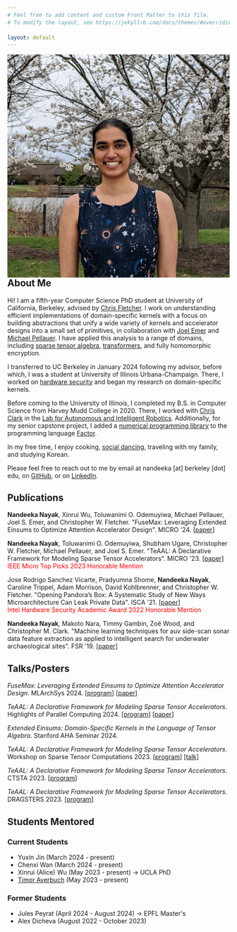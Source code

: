 ```yaml
---
# Feel free to add content and custom Front Matter to this file.
# To modify the layout, see https://jekyllrb.com/docs/themes/#overriding-theme-defaults

layout: default
---
```


<img class="profile-pic" align="right" src="./assets/profile.jpg">

## About Me

Hi! I am a fifth-year Computer Science PhD student at University of
California, Berkeley, advised by [Chris
Fletcher](http://cwfletcher.github.io/). I work on understanding efficient
implementations of domain-specific kernels with a focus on building
abstractions that unify a wide variety of kernels and accelerator designs into
a small set of primitives, in collaboration with [Joel
Emer](http://people.csail.mit.edu/emer/) and [Michael
Pellauer](https://dblp.org/pid/22/3969.html). I have applied this analysis to a
range of domains, including [sparse tensor
algebra](https://arxiv.org/abs/2304.07931),
[transformers](https://arxiv.org/abs/2406.10491), and fully homomorphic
encryption.

I transferred to UC Berkeley in January 2024 following my advisor, before
which, I was a student at University of Illinois Urbana-Champaign.  There, I
worked on [hardware
security](https://dl.acm.org/doi/abs/10.1109/ISCA52012.2021.00035) and began my
research on domain-specific kernels.

Before coming to the University of Illinois, I completed my B.S. in Computer
Science from Harvey Mudd College in 2020. There, I worked with [Chris
Clark](https://www.lair.hmc.edu/chris-clark) in the [Lab for Autonomous and
Intelligent Robotics](https://www.lair.hmc.edu/). Additionally, for my senior
capstone project, I added a [numerical programming
library](https://factor.netlify.app/book/about/tensors/README.md) to the
programming language [Factor](https://factorcode.org/).

In my free time, I enjoy cooking, [social
dancing](https://www.wcia.com/ciliving-tv/get-dancing-with-illini-swing-society/),
traveling with my family, and studying Korean.

Please feel free to reach out to me by email at nandeeka [at] berkeley [dot]
edu, on [GitHub](https://github.com/nandeeka), or on
[LinkedIn](https://www.linkedin.com/in/nandeeka-nayak/).

## Publications

**Nandeeka Nayak**, Xinrui Wu, Toluwanimi O. Odemuyiwa, Michael Pellauer, Joel
S. Emer, and Christopher W. Fletcher. "FuseMax: Leveraging Extended Einsums to
Optimize Attention Accelerator Design".  MICRO '24.
[[paper](https://arxiv.org/abs/2406.10491)]

**Nandeeka Nayak**, Toluwanimi O. Odemuyiwa, Shubham Ugare, Christopher W.
Fletcher, Michael Pellauer, and Joel S. Emer. "TeAAL: A Declarative Framework
for Modeling Sparse Tensor Accelerators". MICRO '23.
[[paper](https://arxiv.org/abs/2304.07931)]
<br />
<span style="color:red">IEEE Micro Top Picks 2023 Honorable Mention</span>

Jose Rodrigo Sanchez Vicarte, Pradyumna Shome, **Nandeeka Nayak**, Caroline
Trippel, Adam Morrison, David Kohlbrenner, and Christopher W. Fletcher.
"Opening Pandora’s Box: A Systematic Study of New Ways Microarchitecture Can
Leak Private Data". ISCA '21.
[[paper](https://dl.acm.org/doi/abs/10.1109/ISCA52012.2021.00035)]
<br />
<span style="color:red">Intel Hardware Security Academic Award 2022
Honorable Mention</span>

**Nandeeka Nayak**, Makoto Nara, Timmy Gambin, Zoë Wood, and Christopher M.
Clark.  "Machine learning techniques for auv side-scan sonar data feature
extraction as applied to intelligent search for underwater archaeological
sites". FSR '19.
[[paper](https://link.springer.com/chapter/10.1007/978-981-15-9460-1_16)]

## Talks/Posters

*FuseMax: Leveraging Extended Einsums to Optimize Attention Accelerator
Design*. MLArchSys 2024.
[[program](https://sites.google.com/view/mlarchsys/isca-2024/schedule)]
[[paper](https://openreview.net/pdf?id=HKwsTuKEpo)]

*TeAAL: A Declarative Framework for Modeling Sparse Tensor Accelerators*.
Highlights of Parallel Computing 2024.
[[program](https://ucrparlay.github.io/hopc24/papers/)]
[[paper](https://dl.acm.org/doi/10.1145/3670684.3673418)]

*Extended Einsums: Domain-Specific Kernels in the Language of Tensor Algebra*.
Stanford AHA Seminar 2024.

*TeAAL: A Declarative Framework for Modeling Sparse Tensor Accelerators*.
Workshop on Sparse Tensor Computations 2023.
[[program](https://solomonik.cs.illinois.edu/tensor_workshop/index.html)]
[[talk](https://www.youtube.com/watch?v=BSis3h_A51Y)]


*TeAAL: A Declarative Framework for Modeling Sparse Tensor Accelerators*.
CTSTA 2023. [[program](https://pldi23.sigplan.org/home/ctsta-2023)]

*TeAAL: A Declarative Framework for Modeling Sparse Tensor Accelerators*.
DRAGSTERS 2023. [[program](https://pldi23.sigplan.org/home/dragsters-2023)]

## Students Mentored

### Current Students

- Yuxin Jin (March 2024 - present)
- Chenxi Wan (March 2024 - present)
- Xinrui (Alice) Wu (May 2023 - present) &rarr; UCLA PhD
- [Timor Averbuch](https://averbu.ch/) (May 2023 - present)

### Former Students

- Jules Peyrat (April 2024 - August 2024) &rarr; EPFL Master's
- Alex Dicheva (August 2022 - October 2023)
